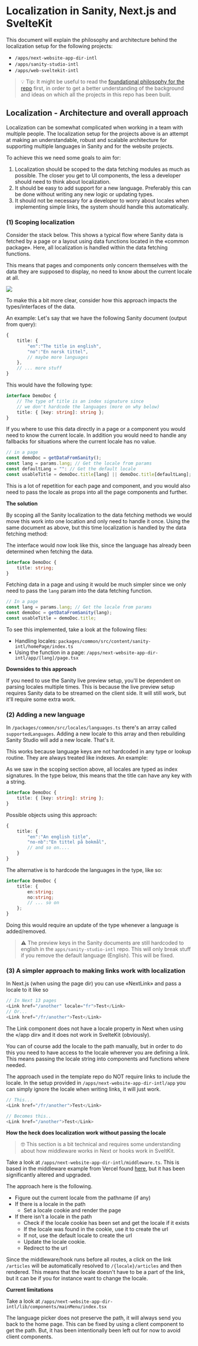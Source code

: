 # Localization in Sanity, Next.js and SvelteKit

This document will explain the philosophy and architecture behind the localization setup for the following projects:

- `/apps/next-website-app-dir-intl`
- `/apps/sanity-studio-intl`
- `/apps/web-sveltekit-intl`

> 💡 Tip: It might be useful to read the [foundational philosophy for the repo](background.md) first, in order to get a better understanding of the background and ideas on which all the projects in this repo has been built.

## Localization - Architecture and overall approach

Localization can be somewhat complicated when working in a team with multiple people. The localization setup for the projects above is an attempt at making an understandable, robust and scalable architecture for supporting multiple languages in Sanity and for the website projects.

To achieve this we need some goals to aim for:

1. Localization should be scoped to the data fetching modules as much as possible. The closer you get to UI components, the less a developer should need to think about localization.
2. It should be easy to add support for a new language. Preferably this can be done without writing any new logic or updating types.
3. It should not be necessary for a developer to worry about locales when implementing simple links, the system should handle this automatically.

### (1) Scoping localization

Consider the stack below. This shows a typical flow where Sanity data is fetched by a page or a layout using data functions located in the «common package». Here, all localization is handled within the data fetching functions.

This means that pages and components only concern themselves with the data they are supposed to display, no need to know about the current locale at all.

![](assets/loc_diagram_img.png)

To make this a bit more clear, consider how this approach impacts the types/interfaces of the data. 

An example: Let's say that we have the following Sanity document (output from query):

```typescript
{
	title: {
		"en":"The title in english",
		"no":"En norsk tittel",
		// maybe more languages
	},
	// ... more stuff
}
```

This would have the following type:

```typescript
interface DemoDoc {
	// The type of title is an index signature since
	// we don't hardcode the languages (more on why below)
	title: { [key: string]: string };
}
```

If you where to use this data directly in a page or a component you would need to know the current locale. In addition you would need to handle any fallbacks for situations where the current locale has no value. 

```typescript
// in a page
const demoDoc = getDataFromSanity();
const lang = params.lang; // Get the locale from params
const defaultLang = "": // Get the default locale
const usableTitle = demoDoc.title[lang] || demoDoc.title[defaultLang];
```

This is a lot of repetition for each page and component, and you would also need to pass the locale as props into all the page components and further.

**The solution**

By scoping all the Sanity localization to the data fetching methods we would move this work into one location and only need to handle it once. Using the same document as above, but this time localization is handled by the data fetching method:

The interface would now look like this, since the language has already been determined when fetching the data.

```typescript
interface DemoDoc {
	title: string;
}
```

Fetching data in a page and using it would be much simpler since we only need to pass the `lang` param into the data fetching function.

```typescript
// In a page
const lang = params.lang; // Get the locale from params
const demoDoc = getDataFromSanity(lang);
const usableTitle = demoDoc.title;
```

To see this implemented, take a look at the following files:

* Handling locales: `packages/common/src/content/sanity-intl/homePage/index.ts`
* Using the function in a page: `/apps/next-website-app-dir-intl/app/[lang]/page.tsx`


**Downsides to this approach**

If you need to use the Sanity live preview setup, you'll be dependent on parsing locales multiple times. This is because the live preview setup requires Sanity data to be streamed on the client side. It will still work, but it'll require some extra work.

### (2) Adding a new language

In `/packages/common/src/locales/languages.ts` there's an array called `supportedLanguages`. Adding a new locale to this array and then rebuilding Sanity Studio will add a new locale. That's it.

This works because language keys are not hardcoded in any type or lookup routine. They are always treated like indexes. An example:

As we saw in the scoping section above, all locales are typed as index signatures. In the type below, this means that the title can have any key with a string.

```typescript
interface DemoDoc {
	title: { [key: string]: string };
}
```

Possible objects using this approach:

```typescript
{
	title: {
		"en":"An english title",
		"no-nb":"En tittel på bokmål",
		// and so on.... 
	}
}
```

The alternative is to hardcode the languages in the type, like so:

```typescript
interface DemoDoc {
	title: {
		en:string;
		no:string;
		// ... so on
	};
}
```

Doing this would require an update of the type whenever a language is added/removed.

> ⚠️ The preview keys in the Sanity documents are still hardcoded to english in the `apps/sanity-studio-intl` repo. This will only break stuff if you remove the default language (English). This will be fixed.

### (3) A simpler approach to making links work with localization

In Next.js (when using the page dir) you can use «NextLink» and pass a locale to it like so 

```typescript
// In Next 13 pages
<Link href="/another" locale="fr">Test</Link>
// Or...
<Link href="/fr/another">Test</Link>
```

The Link component does not have a locale property in Next when using the «/app dir» and it does not work in SvelteKit (obviously). 

You can of course add the locale to the path manually, but in order to do this you need to have access to the locale wherever you are defining a link. This means passing the locale string into components and functions where needed.

The approach used in the template repo do NOT require links to include the locale. In the setup provided in `/apps/next-website-app-dir-intl/app` you can simply ignore the locale when writing links, it will just work.

```typescript
// This...
<Link href="/fr/another">Test</Link>

// Becomes this..
<Link href="/another">Test</Link>
```

**How the heck does localization work without passing the locale**

> 🤓 This section is a bit technical and requires some understanding about how middleware works in Next or hooks work in SveltKit.

Take a look at `/apps/next-website-app-dir-intl/middleware.ts`.
This is based in the middleware example from Vercel found [here](https://beta.nextjs.org/docs/guides/internationalization#routing-overview), but it has been significantly altered and upgraded.

The approach here is the following.

* Figure out the current locale from the pathname (if any)
* If there is a locale in the path
	* Set a locale cookie and render the page
* If there isn't a locale in the path
	* Check if the locale cookie has been set and get the locale if it exists
	* If the locale was found in the cookie, use it to create the url
	* If not, use the default locale to create the url
	* Update the locale cookie.
	* Redirect to the url

Since the middleware/hook runs before all routes, a click on the link `/articles` will be automatically resolved to `/{locale}/articles` and then rendered. This means that the locale doesn't have to be a part of the link, but it can be if you for instance want to change the locale.

**Current limitations**

Take a look at `/apps/next-website-app-dir-intl/lib/components/mainMenu/index.tsx`

The language picker does not preserve the path, it will always send you back to the home page. This can be fixed by using a client component to get the path. But, it has been intentionally been left out for now to avoid client components.
